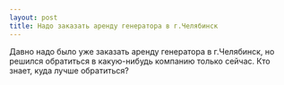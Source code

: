 ```yaml
---
layout: post 
title: Надо заказать аренду генератора в г.Челябинск 
--- 
```

Давно надо было уже заказать аренду генератора в г.Челябинск, но решился обратиться в какую-нибудь компанию только сейчас. Кто знает, куда лучше обратиться?